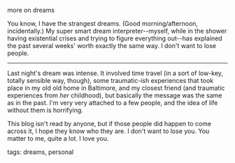more on dreams

You know, I have the strangest dreams. (Good morning/afternoon, incidentally.) My super smart dream interpreter--myself, while in the shower having existential crises and trying to figure everything out--has explained the past several weeks' worth exactly the same way. I don't want to lose people.

--------

Last night's dream was intense. It involved time travel (in a sort of low-key, totally sensible way, though), some traumatic-ish experiences that took place in my old old home in Baltimore, and my closest friend (and traumatic experiences from _her_ childhood), but basically the message was the same as in the past. I'm very very attached to a few people, and the idea of life without them is horrifying.

This blog isn't read by anyone, but if those people did happen to come across it, I hope they know who they are. I don't want to lose you. You matter to me, quite a lot. I love you.

tags: dreams, personal

